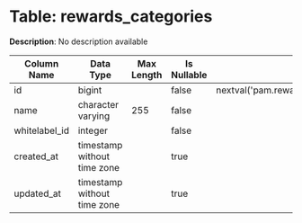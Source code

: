 # Table: rewards_categories

**Description**: No description available

| Column Name | Data Type | Max Length | Is Nullable | Default | Primary Key | Foreign Key |
|-------------|-----------|------------|-------------|---------|-------------|-------------|
| id | bigint |  | false | nextval('pam.rewards_categories_id_seq'::regclass) | rewards_categories | rewards_categories |
| name | character varying | 255 | false |  |  |  |
| whitelabel_id | integer |  | false |  | rewards_categories | whitelabels |
| created_at | timestamp without time zone |  | true |  |  |  |
| updated_at | timestamp without time zone |  | true |  |  |  |
